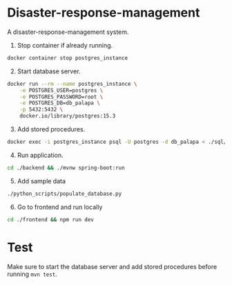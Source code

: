 # Disaster-response-management
A disaster-response-management system.

1. Stop container if already running.
```bash
docker container stop postgres_instance
```

2. Start database server.
```bash
docker run --rm --name postgres_instance \
    -e POSTGRES_USER=postgres \
    -e POSTGRES_PASSWORD=root \
    -e POSTGRES_DB=db_palapa \
    -p 5432:5432 \
    docker.io/library/postgres:15.3
```

3. Add stored procedures.
```bash
docker exec -i postgres_instance psql -U postgres -d db_palapa < ./sql/stored_procedures.sql
```

4. Run application.
```bash
cd ./backend && ./mvnw spring-boot:run
```

5. Add sample data
```bash
./python_scripts/populate_database.py
```

6. Go to frontend and run locally
```bash
cd ./frontend && npm run dev
```

# Test
Make sure to start the database server and add stored procedures before
running `mvn test`.
